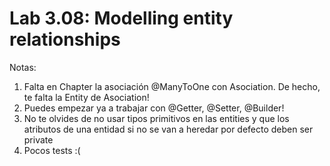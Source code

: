 # Lab 3.08: Modelling entity relationships


Notas:
1. Falta en Chapter la asociación @ManyToOne con Asociation. De hecho, te falta la Entity de Asociation!
2. Puedes empezar ya a trabajar con @Getter, @Setter, @Builder!
3. No te olvides de no usar tipos primitivos en las entities y que los atributos de una entidad si no se van a heredar por defecto deben ser private
4. Pocos tests :(
